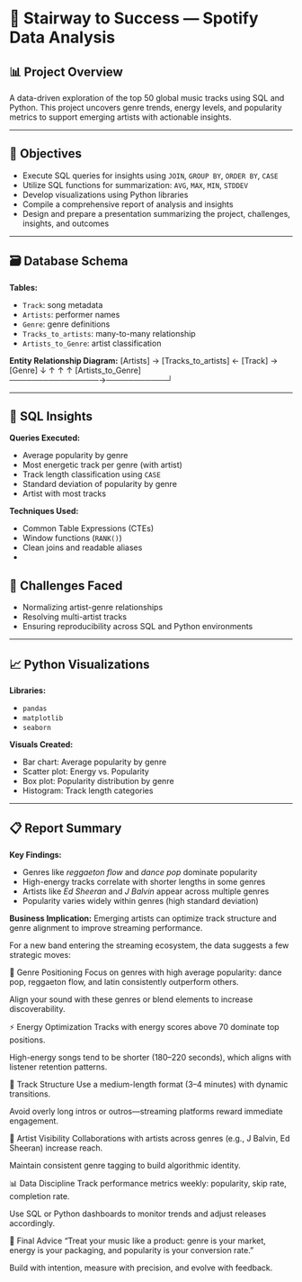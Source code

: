 # 🎵 Stairway to Success — Spotify Data Analysis

## 📊 Project Overview
A data-driven exploration of the top 50 global music tracks using SQL and Python. This project uncovers genre trends, energy levels, and popularity metrics to support emerging artists with actionable insights.

---

## 🧠 Objectives
- Execute SQL queries for insights using `JOIN`, `GROUP BY`, `ORDER BY`, `CASE`
- Utilize SQL functions for summarization: `AVG`, `MAX`, `MIN`, `STDDEV`
- Develop visualizations using Python libraries
- Compile a comprehensive report of analysis and insights
- Design and prepare a presentation summarizing the project, challenges, insights, and outcomes

---

## 🗃️ Database Schema

**Tables:**
- `Track`: song metadata
- `Artists`: performer names
- `Genre`: genre definitions
- `Tracks_to_artists`: many-to-many relationship
- `Artists_to_Genre`: artist classification

**Entity Relationship Diagram:**
[Artists] → [Tracks_to_artists] ← [Track] → [Genre] ↓ ↑ ↑ ↑ [Artists_to_Genre] ────────────────→───────────┘


---

## 🧮 SQL Insights

**Queries Executed:**
- Average popularity by genre
- Most energetic track per genre (with artist)
- Track length classification using `CASE`
- Standard deviation of popularity by genre
- Artist with most tracks

**Techniques Used:**
- Common Table Expressions (CTEs)
- Window functions (`RANK()`)
- Clean joins and readable aliases
- 
## 🧩 Challenges Faced
- Normalizing artist-genre relationships
- Resolving multi-artist tracks
- Ensuring reproducibility across SQL and Python environments
---

## 📈 Python Visualizations

**Libraries:**
- `pandas`
- `matplotlib`
- `seaborn`

**Visuals Created:**
- Bar chart: Average popularity by genre
- Scatter plot: Energy vs. Popularity
- Box plot: Popularity distribution by genre
- Histogram: Track length categories

---

## 📋 Report Summary

**Key Findings:**
- Genres like *reggaeton flow* and *dance pop* dominate popularity
- High-energy tracks correlate with shorter lengths in some genres
- Artists like *Ed Sheeran* and *J Balvin* appear across multiple genres
- Popularity varies widely within genres (high standard deviation)

**Business Implication:**
Emerging artists can optimize track structure and genre alignment to improve streaming performance.

For a new band entering the streaming ecosystem, the data suggests a few strategic moves:

🎯 Genre Positioning
Focus on genres with high average popularity: dance pop, reggaeton flow, and latin consistently outperform others.

Align your sound with these genres or blend elements to increase discoverability.

⚡ Energy Optimization
Tracks with energy scores above 70 dominate top positions.

High-energy songs tend to be shorter (180–220 seconds), which aligns with listener retention patterns.

📐 Track Structure
Use a medium-length format (3–4 minutes) with dynamic transitions.

Avoid overly long intros or outros—streaming platforms reward immediate engagement.

🎤 Artist Visibility
Collaborations with artists across genres (e.g., J Balvin, Ed Sheeran) increase reach.

Maintain consistent genre tagging to build algorithmic identity.

📊 Data Discipline
Track performance metrics weekly: popularity, skip rate, completion rate.

Use SQL or Python dashboards to monitor trends and adjust releases accordingly.

🧠 Final Advice
“Treat your music like a product: genre is your market, energy is your packaging, and popularity is your conversion rate.”

Build with intention, measure with precision, and evolve with feedback.










